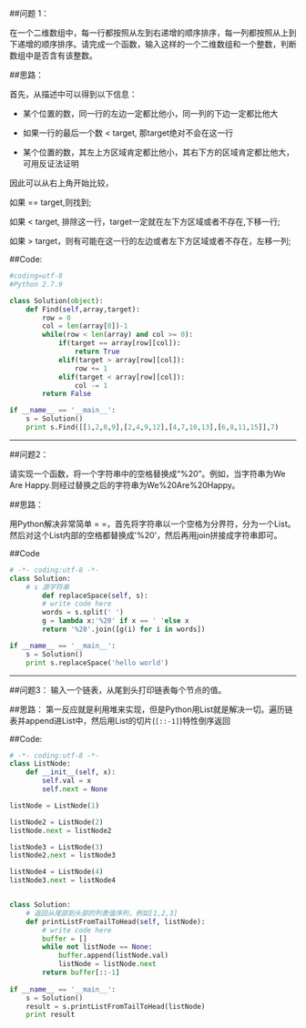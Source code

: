##问题 1：

在一个二维数组中，每一行都按照从左到右递增的顺序排序，每一列都按照从上到下递增的顺序排序。请完成一个函数，输入这样的一个二维数组和一个整数，判断数组中是否含有该整数。

##思路：

首先，从描述中可以得到以下信息：

- 某个位置的数，同一行的左边一定都比他小，同一列的下边一定都比他大

- 如果一行的最后一个数 < target, 那target绝对不会在这一行

- 某个位置的数，其左上方区域肯定都比他小，其右下方的区域肯定都比他大，可用反证法证明


因此可以从右上角开始比较，

如果 == target,则找到;

如果 < target, 排除这一行，target一定就在左下方区域或者不存在,下移一行;

如果 > target，则有可能在这一行的左边或者左下方区域或者不存在，左移一列;

##Code:
```Python
#coding=utf-8
#Python 2.7.9

class Solution(object):
    def Find(self,array,target):
        row = 0
        col = len(array[0])-1
        while(row < len(array) and col >= 0):
            if(target == array[row][col]):
                return True
            elif(target > array[row][col]):
                row += 1
            elif(target < array[row][col]):
                col -= 1
        return False

if __name__ == '__main__':
    s = Solution()
    print s.Find([[1,2,8,9],[2,4,9,12],[4,7,10,13],[6,8,11,15]],7)

```

---

##问题2：

请实现一个函数，将一个字符串中的空格替换成“%20”。例如，当字符串为We Are Happy.则经过替换之后的字符串为We%20Are%20Happy。

##思路：

用Python解决非常简单 = =，首先将字符串以一个空格为分界符，分为一个List。然后对这个List内部的空格都替换成'%20'，然后再用join拼接成字符串即可。

##Code

```Python
# -*- coding:utf-8 -*-
class Solution:
	# s 源字符串
        def replaceSpace(self, s):
		# write code here
		words = s.split(' ')
		g = lambda x:'%20' if x == ' 'else x
		return '%20'.join([g(i) for i in words])

if __name__ == '__main__':
	s = Solution()
	print s.replaceSpace('hello world')
```

---

##问题3：
输入一个链表，从尾到头打印链表每个节点的值。

##思路：
第一反应就是利用堆来实现，但是Python用List就是解决一切。遍历链表并append进List中，然后用List的切片(`[::-1]`)特性倒序返回

##Code:

```Python
# -*- coding:utf-8 -*-
class ListNode:
	def __init__(self, x):
		self.val = x
		self.next = None

listNode = ListNode(1)

listNode2 = ListNode(2)
listNode.next = listNode2

listNode3 = ListNode(3)
listNode2.next = listNode3

listNode4 = ListNode(4)
listNode3.next = listNode4


class Solution:
    # 返回从尾部到头部的列表值序列，例如[1,2,3]
    def printListFromTailToHead(self, listNode):
        # write code here
        buffer = []
        while not listNode == None:
            buffer.append(listNode.val)
            listNode = listNode.next
        return buffer[::-1]
		
if __name__ == '__main__':
	s = Solution()
	result = s.printListFromTailToHead(listNode)
	print result
```